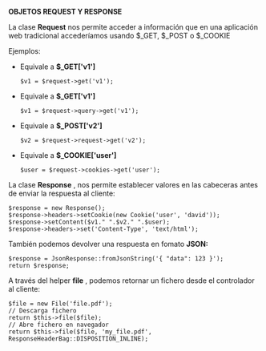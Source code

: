 **OBJETOS REQUEST Y RESPONSE**

La clase **Request** nos permite acceder a información que en una aplicación web tradicional accederíamos usando $_GET, $_POST o $_COOKIE

Ejemplos:

- Equivale a **$_GET['v1']**

	  $v1 = $request->get('v1');

- Equivale a **$_GET['v1']**

	  $v1 = $request->query->get('v1');

- Equivale a **$_POST['v2']**

	  $v2 = $request->request->get('v2');

- Equivale a **$_COOKIE['user']**

	  $user = $request->cookies->get('user');
   
La clase **Response** , nos permite establecer valores en las cabeceras antes de enviar la respuesta al cliente:

    $response = new Response();
    $response->headers->setCookie(new Cookie('user', 'david'));
    $response->setContent($v1." ".$v2." ".$user);     
    $response->headers->set('Content-Type', 'text/html'); 

También podemos devolver una respuesta en fomato **JSON:**

    $response = JsonResponse::fromJsonString('{ "data": 123 }');
    return $response;


A través del helper **file** , podemos retornar un fichero desde el controlador al cliente:

    $file = new File('file.pdf');
    // Descarga fichero
    return $this->file($file);
    // Abre fichero en navegador
    return $this->file($file, 'my_file.pdf', ResponseHeaderBag::DISPOSITION_INLINE);
